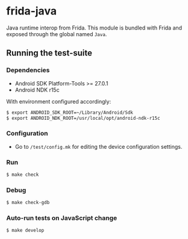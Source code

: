 # frida-java

Java runtime interop from Frida. This module is bundled with Frida and exposed
through the global named `Java`.

## Running the test-suite

### Dependencies

- Android SDK Platform-Tools >= 27.0.1
- Android NDK r15c

With environment configured accordingly:

```sh
$ export ANDROID_SDK_ROOT=~/Library/Android/Sdk
$ export ANDROID_NDK_ROOT=/usr/local/opt/android-ndk-r15c
```

### Configuration

 - Go to `/test/config.mk` for editing the device configuration settings.

### Run

```sh
$ make check
```

### Debug

```sh
$ make check-gdb
```

### Auto-run tests on JavaScript change

```sh
$ make develop
```
